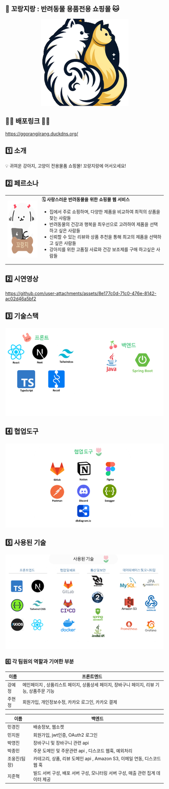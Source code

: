 ## 🐶 꼬랑지랑 : 반려동물 용품전용 쇼핑몰 🐱

<p align="center">
  <img src="public/readme/ggorangirang.png" alt="로고">
</p>


## 👩‍💻 배포링크 👨‍💻
https://ggorangjirang.duckdns.org/


## 1️⃣ 소개

<aside>
💡 귀여운 강아지, 고양이 전용물품 쇼핑몰! 꼬랑지랑에 어서오세요!

</aside>

## 2️⃣ 페르소나

<table>
  <tr>
    <td><img src="public/readme/ggorange.png" width="120" height="180"></td>
    <td>
      <strong> 🗓️ 사랑스러운 반려동물을 위한 쇼핑몰 웹 서비스</strong><br>
      <ul>
        <li>집에서 주로 쇼핑하며, 다양한 제품을 비교하여 최적의 상품을 찾는 사람들</li>
        <li>반려동물의 건강과 행복을 최우선으로 고려하여 제품을 선택하고 싶은 사람들</li>
        <li>신뢰할 수 있는 리뷰와 상품 추천을 통해 최고의 제품을 선택하고 싶은 사람들</li>
        <li>강아지를 위한 고품질 사료와 건강 보조제를 구매 하고싶은 사람들</li>
      </ul>
    </td>
  </tr>
</table>

## 2️⃣ 시연영상

https://github.com/user-attachments/assets/8e177c0d-71c0-476e-8142-ac02d46a5bf2


## 3️⃣ 기술스택

<p align="center">
  <img src="public/readme/stack.png" alt="stack">
</p>
 

## 4️⃣ 협업도구
<p align="center">
  <img src="public/readme/tools.png" alt="tools">
</p>
 
## 5️⃣ 사용된 기술

<p align="center">
  <img src="public/readme/using.png" alt="using">
</p>

### 6️⃣ 각 팀원의 역할과 기여한 부분
| 이름 | 프론트엔드  |
| --- | --- |
| 강예정 | 메인페이지 , 상품리스트 페이지, 상품상세 페이지, 장바구니 페이지, 리뷰 기능, 상품주문 기능 |
| 주현정 | 회원가입, 개인정보수정, 카카오 로그인, 카카오 결제 |

| 이름 | 백엔드 |
| --- | --- |
| 민경진 | 배송정보, 웹소켓 |
| 민지원 | 회원가입, jwt인증, OAuth2 로그인 |
| 박영진 | 장바구니 및 장바구니 관련 api |
| 박종민 | 주문 도메인 및 주문관련 api , 디스코드 웹훅, 예외처리 |
| 조웅진(팀장) | 카테고리, 상품, 리뷰 도메인 api , Amazon S3, 이메일 연동, 디스코드 웹 훅 |
| 지준혁 | 빌드 서버 구성, 배포 서버 구성, 모니터링 서버 구성, 매출 관련 집계 데이터 제공 |